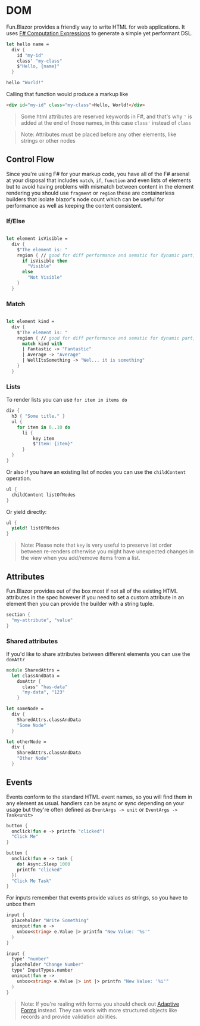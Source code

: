 # DOM

[F# Computation Expressions]: https://learn.microsoft.com/en-us/dotnet/fsharp/language-reference/computation-expressions
[Adaptive Data]: https://github.com/fsprojects/FSharp.Data.Adaptive
[Working With Blazor]: ./Advanced-features/Working-With-Blazor
[Adaptive Forms]: ./Advanced-features/Adaptive/Form

Fun.Blazor provides a friendly way to write HTML for web applications. It uses [F# Computation Expressions] to generate a simple yet performant DSL.

```fsharp
let hello name =
  div {
    id "my-id"
    class' "my-class"
    $"Hello, {name}"
  }

hello "World!"
```

Calling that function would produce a markup like

```html
<div id="my-id" class="my-class">Hello, World!</div>
```

> Some html attributes are reserved keywords in F#, and that's why `'` is added at the end of those names, in this case `class'` instead of `class`

> Note: Attributes must be placed before any other elements, like strings or other nodes

## Control Flow

Since you're using F# for your markup code, you have all of the F# arsenal at your disposal that includes `match`, `if`, `function` and even lists of elements but to avoid having problems with mismatch between content in the element rendering you should use `fragment` or `region` these are containerless builders that isolate blazor's node count which can be useful for performance as well as keeping the content consistent.

### If/Else

```fsharp

let element isVisible =
  div {
    $"The element is: "
    region { // good for diff performance and sematic for dynamic part, but if you do not use region to wrap it, it is still ok for most of the cases
      if isVisible then
        "Visible"
      else
        "Not Visible"
    }
  }
```

### Match

```fsharp

let element kind =
  div {
    $"The element is: "
    region { // good for diff performance and sematic for dynamic part, but if you do not use region to wrap it, it is still ok for most of the cases
      match kind with
      | Fantastic -> "Fantastic"
      | Average -> "Average"
      | WellItsSomething -> "Wel... it is something"
    }
  }
```

### Lists

To render lists you can use `for item in items do`

```fsharp
div {
  h3 { "Some title." }
  ul {
    for item in 0..10 do
      li {
          key item
          $"Item: {item}"
      }
  }
}
```

Or also if you have an existing list of nodes you can use the `childContent` operation.

```fsharp
ul {
  childContent listOfNodes
}
```

Or yield directly:

```fsharp
ul {
  yield! listOfNodes
}
```

> Note: Please note that `key` is very useful to preserve list order between re-renders otherwise you might have unexpected changes in the view when you add/remove items from a list.

## Attributes

Fun.Blazor provides out of the box most if not all of the existing HTML attributes in the spec however if you need to set a custom attribute in an element then you can provide the builder with a string tuple.

```fsharp
section {
  "my-attribute", "value"
}
```

### Shared attributes

If you'd like to share attributes between different elements you can use the `domAttr`

```fsharp
module SharedAttrs =
  let classAndData =
    domAttr {
      class' "has-data"
      "my-data", "123"
    }

let someNode =
  div {
    SharedAttrs.classAndData
    "Some Node"
  }

let otherNode =
  div {
    SharedAttrs.classAndData
    "Other Node"
  }
```

## Events

Events conform to the standard HTML event names, so you will find them in any element as usual.
handlers can be async or sync depending on your usage but they're often defined as `EventArgs -> unit` or `EventArgs -> Task<unit>`

```fsharp
button {
  onclick(fun e -> printfn "clicked")
  "Click Me"
}

button {
  onclick(fun e -> task {
    do! Async.Sleep 1000
    printfn "clicked"
  })
  "Click Me Task"
}
```

For inputs remember that events provide values as strings, so you have to unbox them

```fsharp
input {
  placeholder "Write Something"
  oninput(fun e ->
    unbox<string> e.Value |> printfn "New Value: '%s'"
  )
}

input {
  type' "number"
  placeholder "Change Number"
  type' InputTypes.number
  oninput(fun e ->
    unbox<string> e.Value |> int |> printfn "New Value: '%i'"
  )
}
```

> Note: If you're realing with forms you should check out [Adaptive Forms] instead. They can work with more structured objects like records and provide validation abilities.
